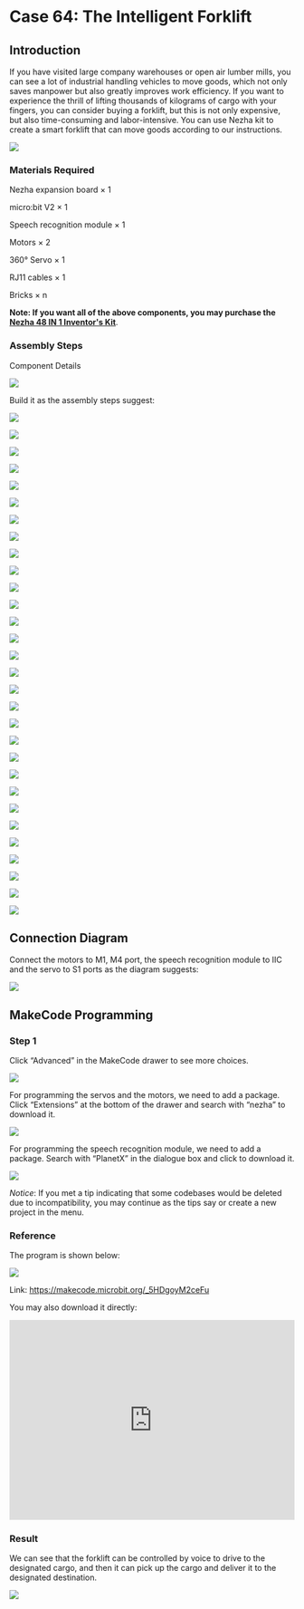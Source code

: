 # Case 64: The Intelligent Forklift

## Introduction

If you have visited large company warehouses or open air lumber mills, you can see a lot of industrial handling vehicles to move goods, which not only saves manpower but also greatly improves work efficiency. If you want to experience the thrill of lifting thousands of kilograms of cargo with your fingers, you can consider buying a forklift, but this is not only expensive, but also time-consuming and labor-intensive. You can use Nezha kit to create a smart forklift that can move goods according to our instructions.

![](./images/64_1.jpg)

### Materials Required

Nezha expansion board × 1

micro:bit V2 × 1

Speech recognition module × 1

Motors × 2

360° Servo × 1

RJ11 cables × 1

Bricks × n

**Note: If you want all of the above components, you may purchase the [Nezha 48 IN 1 Inventor's Kit](https://www.elecfreaks.com/nezha-inventor-s-kit-for-micro-bit-without-micro-bit-board.html)**.



### Assembly Steps

Component Details

![](./images/64_2.jpg)

Build it as the assembly steps suggest:

![](./images/64_3.jpg)

![](./images/64_4.jpg)

![](./images/64_5.jpg)

![](./images/64_6.jpg)

![](./images/64_7.jpg)

![](./images/64_8.jpg)

![](./images/64_9.jpg)

![](./images/64_10.jpg)

![](./images/64_11.jpg)

![](./images/64_12.jpg)

![](./images/64_13.jpg)

![](./images/64_14.jpg)

![](./images/64_15.jpg)

![](./images/64_16.jpg)

![](./images/64_17.jpg)

![](./images/64_18.jpg)

![](./images/64_19.jpg)

![](./images/64_20.jpg)

![](./images/64_21.jpg)

![](./images/64_22.jpg)

![](./images/64_23.jpg)

![](./images/64_24.jpg)

![](./images/64_25.jpg)

![](./images/64_26.jpg)

![](./images/64_27.jpg)

![](./images/64_28.jpg)

![](./images/64_29.jpg)

![](./images/64_30.jpg)

![](./images/64_31.jpg)

![](./images/64_32.jpg)

## Connection Diagram

Connect the motors to M1, M4 port, the speech recognition module to IIC and the servo to S1 ports as the diagram suggests:

![](./images/64_33.png)


##  MakeCode Programming

### Step 1

Click “Advanced” in the MakeCode drawer to see more choices.



![](./images/49_10.png)



For programming the servos and the motors, we need to add a package.  Click “Extensions” at the bottom of the drawer and search with “nezha” to download it.



![](./images/49_11.png)



For programming the speech recognition module, we need to add a package. Search with “PlanetX” in the dialogue box and click to download it.

![](./images/49_12.png)



*Notice*: If you met a tip indicating that some codebases would be deleted due to incompatibility, you may continue as the tips say or create a new project in the menu.

### Reference

The program is shown below:

![](./images/64_34.jpg)

Link: https://makecode.microbit.org/_5HDgoyM2ceFu

You may also download it directly:

<div style="position:relative;height:0;padding-bottom:70%;overflow:hidden;"><iframe style="position:absolute;top:0;left:0;width:100%;height:100%;" src="https://makecode.microbit.org/#pub:_5HDgoyM2ceFu" frameborder="0" sandbox="allow-popups allow-forms allow-scripts allow-same-origin"></iframe></div>

### Result

We can see that the forklift can be controlled by voice to drive to the designated cargo, and then it can pick up the cargo and deliver it to the designated destination.

![](./images/64_35.gif)
